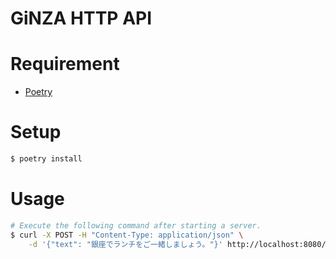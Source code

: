 # GiNZA HTTP API

# Requirement

- [Poetry](https://github.com/python-poetry/poetry)

# Setup

```sh
$ poetry install
```

# Usage

```sh
# Execute the following command after starting a server.
$ curl -X POST -H "Content-Type: application/json" \
    -d '{"text": "銀座でランチをご一緒しましょう。"}' http://localhost:8080/
```
